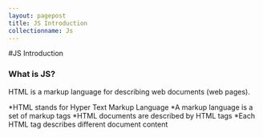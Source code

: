 ```yaml
---
layout: pagepost
title: JS Introduction
collectionname: Js
---
```


#JS Introduction


### What is JS?

HTML is a markup language for describing web documents (web pages).

*HTML stands for Hyper Text Markup Language
*A markup language is a set of markup tags
*HTML documents are described by HTML tags
*Each HTML tag describes different document content
